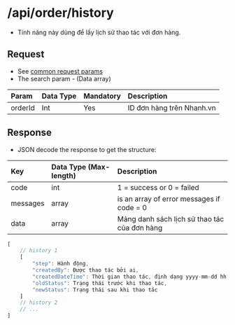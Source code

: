 # /api/order/history

* Tính năng này dùng để lấy lịch sử thao tác với đơn hàng.

## Request

* See [common request params](../getting-started/api.md#request)
* The search param - \(Data array\)

| Param | Data Type | Mandatory | Description |
| :--- | :--- | :--- | :--- |
| orderId | Int | Yes | ID đơn hàng trên Nhanh.vn |

## Response

* JSON decode the response to get the structure:

| Key | Data Type \(Max-length\) | Description |
| :--- | :--- | :--- |
| code | int | 1 = success or 0 = failed |
| messages | array | is an array of error messages if code = 0 |
| data | array | Mảng danh sách lịch sử thao tác của đơn hàng |

```javascript
[
    // history 1
    [
        "step": Hành động,
        "createdBy": Được thao tác bởi ai,
        "createdDateTime": Thời gian thao tác, định dạng yyyy-mm-dd hh:mm:ii
        "oldStatus": Trạng thái trước khi thao tác,
        "newStatus": Trạng thái sau khi thao tác
    ]
    // history 2
    // ...
]
```

